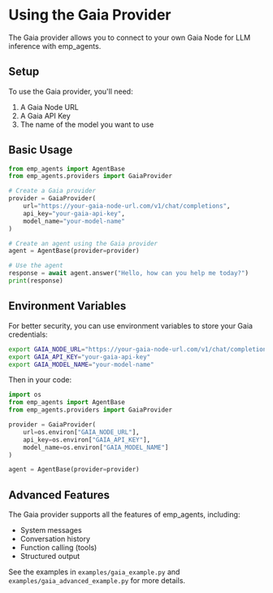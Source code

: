 # Using the Gaia Provider

The Gaia provider allows you to connect to your own Gaia Node for LLM inference with emp_agents.

## Setup

To use the Gaia provider, you'll need:

1. A Gaia Node URL
2. A Gaia API Key
3. The name of the model you want to use

## Basic Usage

```python
from emp_agents import AgentBase
from emp_agents.providers import GaiaProvider

# Create a Gaia provider
provider = GaiaProvider(
    url="https://your-gaia-node-url.com/v1/chat/completions",
    api_key="your-gaia-api-key",
    model_name="your-model-name"
)

# Create an agent using the Gaia provider
agent = AgentBase(provider=provider)

# Use the agent
response = await agent.answer("Hello, how can you help me today?")
print(response)
```

## Environment Variables

For better security, you can use environment variables to store your Gaia credentials:

```bash
export GAIA_NODE_URL="https://your-gaia-node-url.com/v1/chat/completions"
export GAIA_API_KEY="your-gaia-api-key"
export GAIA_MODEL_NAME="your-model-name"
```

Then in your code:

```python
import os
from emp_agents import AgentBase
from emp_agents.providers import GaiaProvider

provider = GaiaProvider(
    url=os.environ["GAIA_NODE_URL"],
    api_key=os.environ["GAIA_API_KEY"],
    model_name=os.environ["GAIA_MODEL_NAME"]
)

agent = AgentBase(provider=provider)
```

## Advanced Features

The Gaia provider supports all the features of emp_agents, including:

- System messages
- Conversation history
- Function calling (tools)
- Structured output

See the examples in `examples/gaia_example.py` and `examples/gaia_advanced_example.py` for more details.
